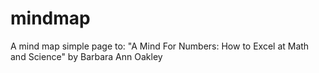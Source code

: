 # mindmap
A mind map simple page to: "A Mind For Numbers: How to Excel at Math and Science" by Barbara Ann Oakley

